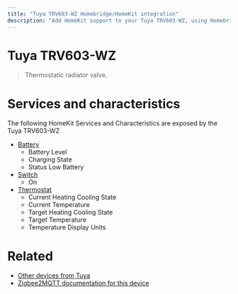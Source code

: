 ```yaml
---
title: "Tuya TRV603-WZ Homebridge/HomeKit integration"
description: "Add HomeKit support to your Tuya TRV603-WZ, using Homebridge, Zigbee2MQTT and homebridge-z2m."
---
```

<!---
This file has been GENERATED using src/docgen/docgen.ts
DO NOT EDIT THIS FILE MANUALLY!
-->
# Tuya TRV603-WZ
> Thermostatic radiator valve.


# Services and characteristics
The following HomeKit Services and Characteristics are exposed by
the Tuya TRV603-WZ

* [Battery](../../battery.md)
  * Battery Level
  * Charging State
  * Status Low Battery
* [Switch](../../switch.md)
  * On
* [Thermostat](../../climate.md)
  * Current Heating Cooling State
  * Current Temperature
  * Target Heating Cooling State
  * Target Temperature
  * Temperature Display Units


# Related
* [Other devices from Tuya](../index.md#tuya)
* [Zigbee2MQTT documentation for this device](https://www.zigbee2mqtt.io/devices/TRV603-WZ.html)